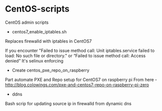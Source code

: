 # CentOS-scripts
CentOS admin scripts

- centos7_enable_iptables.sh

Replaces firewalld with iptables in CentOS7

If you encounter "Failed to issue method call: Unit iptables.service failed to load: No such file or directory." or “Failed to issue method call: Access denied”
It's selinux enforcing

- Create centos_pxe_repo_on_raspberry

Part automate PXE and Repo setup for CentOS7 on raspberry pi
From here - http://blog.colowings.com/pxe-and-centos7-repo-on-raspberry-pi-zero

- ddns

Bash scrip for updating source ip in firewalld from dynamic dns 
